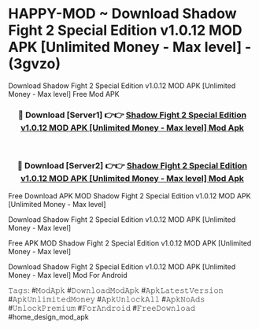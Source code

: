 # HAPPY-MOD ~ Download Shadow Fight 2 Special Edition v1.0.12 MOD APK [Unlimited Money - Max level] - (3gvzo)
Download Shadow Fight 2 Special Edition v1.0.12 MOD APK [Unlimited Money - Max level] Free Mod APK

<div align="center">
<h3>🔴 Download [Server1] 👉👉 <a href="https://apk-comot.site?title=Shadow_Fight_2_Special_Edition_v1.0.12_MOD_APK_[Unlimited_Money_-_Max_level]">Shadow Fight 2 Special Edition v1.0.12 MOD APK [Unlimited Money - Max level] Mod Apk</a></h3><br>

<h3>🔴 Download [Server2] 👉👉 <a href="https://apk-comot.site?title=Shadow_Fight_2_Special_Edition_v1.0.12_MOD_APK_[Unlimited_Money_-_Max_level]">Shadow Fight 2 Special Edition v1.0.12 MOD APK [Unlimited Money - Max level] Mod Apk</a></h3>
</div>


Free Download APK MOD Shadow Fight 2 Special Edition v1.0.12 MOD APK [Unlimited Money - Max level]

Download Shadow Fight 2 Special Edition v1.0.12 MOD APK [Unlimited Money - Max level] 

Free APK MOD Shadow Fight 2 Special Edition v1.0.12 MOD APK [Unlimited Money - Max level] 

Download Shadow Fight 2 Special Edition v1.0.12 MOD APK [Unlimited Money - Max level] Mod For Android

𝚃𝚊𝚐𝚜: #𝙼𝚘𝚍𝙰𝚙𝚔 #𝙳𝚘𝚠𝚗𝚕𝚘𝚊𝚍𝙼𝚘𝚍𝙰𝚙𝚔 #𝙰𝚙𝚔𝙻𝚊𝚝𝚎𝚜𝚝𝚅𝚎𝚛𝚜𝚒𝚘𝚗 #𝙰𝚙𝚔𝚄𝚗𝚕𝚒𝚖𝚒𝚝𝚎𝚍𝙼𝚘𝚗𝚎𝚢 #𝙰𝚙𝚔𝚄𝚗𝚕𝚘𝚌𝚔𝙰𝚕𝚕 #𝙰𝚙𝚔𝙽𝚘𝙰𝚍𝚜 #𝚄𝚗𝚕𝚘𝚌𝚔𝙿𝚛𝚎𝚖𝚒𝚞𝚖 #𝙵𝚘𝚛𝙰𝚗𝚍𝚛𝚘𝚒𝚍 #𝙵𝚛𝚎𝚎𝙳𝚘𝚠𝚗𝚕𝚘𝚊𝚍 #home_design_mod_apk